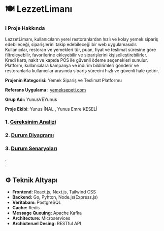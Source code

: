 # 🍽️ LezzetLimanı 

### ℹ️ Proje Hakkında


LezzetLimanı, kullanıcıların yerel restoranlardan hızlı ve kolay yemek sipariş edebileceği, siparişlerini takip edebileceği bir web uygulamasıdır. Kullanıcılar, restoran ve yemekleri tür, puan, fiyat ve teslimat süresine göre filtreleyebilir, favorilerine ekleyebilir ve siparişlerini kişiselleştirebilirler.   
Kredi kartı, nakit ve kapıda POS ile güvenli ödeme seçenekleri sunulur. Platform, kullanıcılara kampanya ve indirim bildirimleri gönderir ve restoranlarla kullanıcılar arasında sipariş sürecini hızlı ve güvenli hale getirir.



**Projenin Kategorisi:** Yemek Sipariş ve Teslimat Platformu

**Referans Uygulama :** [yemeksepeti.com](https://www.yemeksepeti.com/restaurants/new?lng=30.58243047530587&lat=37.80179700249864&vertical=restaurants)

**Grup Adı:** YunusVEYunus

**Proje Ekibi:** Yunus İNAL , Yunus Emre KESELİ

### 1. [Gereksinim Analizi](/docs/GereksinimAnalizi/GereksinimAnalizi.md)

### 2. [Durum Diyagramı](/docs/Durum-Diyagrami.md)

### 3. [Durum Senaryoları](./docs/Durum-Senaryolari.md)   

.  
.


## ⚙️ Teknik Altyapı
- **Frontend:** React.js, Next.js, Tailwind CSS  
- **Backend:** Go, Pyhton, Node.js(Express.js) 
- **Veritabanı:** PostgreSQL
- **Cache:** Redis
- **Message Queuing:** Apache Kafka
- **Architecture:** Microservices
- **Archicteruel Desing:** RESTful API
